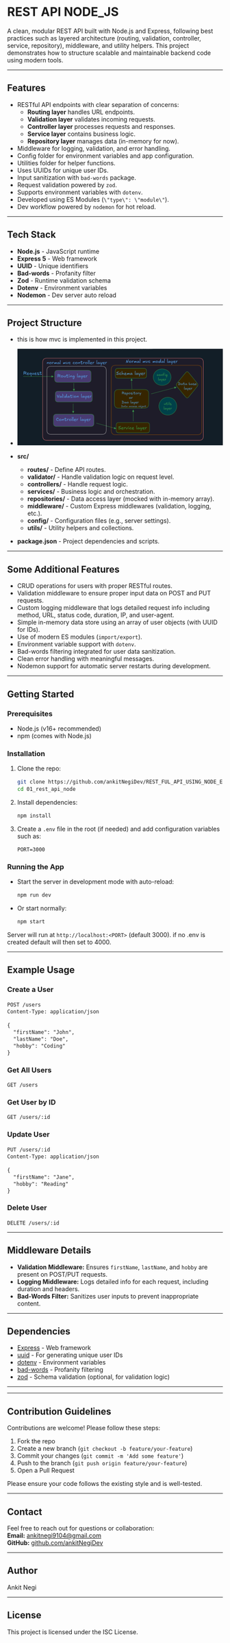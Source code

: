 # REST API NODE_JS

A clean, modular REST API built with Node.js and Express, following best practices such as layered architecture (routing, validation, controller, service, repository), middleware, and utility helpers. This project demonstrates how to structure scalable and maintainable backend code using modern tools.

---

## Features

- RESTful API endpoints with clear separation of concerns:
  - **Routing layer** handles URL endpoints.
  - **Validation layer** validates incoming requests.
  - **Controller layer** processes requests and responses.
  - **Service layer** contains business logic.
  - **Repository layer** manages data (in-memory for now).
- Middleware for logging, validation, and error handling.
- Config folder for environment variables and app configuration.
- Utilities folder for helper functions.
- Uses UUIDs for unique user IDs.
- Input sanitization with `bad-words` package.
- Request validation powered by `zod`.
- Supports environment variables with `dotenv`.
- Developed using ES Modules (`\"type\": \"module\"`).
- Dev workflow powered by `nodemon` for hot reload.

---

## Tech Stack

- **Node.js** - JavaScript runtime
- **Express 5** - Web framework
- **UUID** - Unique identifiers
- **Bad-words** - Profanity filter
- **Zod** - Runtime validation schema
- **Dotenv** - Environment variables
- **Nodemon** - Dev server auto reload

---

## Project Structure

- this is how mvc is implemented in this project.
- ![project flow](./Notes/project%20flow%20mvc.png)

- **src/**
  - **routes/** - Define API routes.
  - **validator/** - Handle validation logic on request level.
  - **controllers/** - Handle request logic.
  - **services/** - Business logic and orchestration.
  - **repositories/** - Data access layer (mocked with in-memory array).
  - **middleware/** - Custom Express middlewares (validation, logging, etc.).
  - **config/** - Configuration files (e.g., server settings).
  - **utils/** - Utility helpers and collections.
- **package.json** - Project dependencies and scripts.

---

## Some Additional Features

- CRUD operations for users with proper RESTful routes.
- Validation middleware to ensure proper input data on POST and PUT requests.
- Custom logging middleware that logs detailed request info including method, URL, status code, duration, IP, and user-agent.
- Simple in-memory data store using an array of user objects (with UUID for IDs).
- Use of modern ES modules (`import/export`).
- Environment variable support with `dotenv`.
- Bad-words filtering integrated for user data sanitization.
- Clean error handling with meaningful messages.
- Nodemon support for automatic server restarts during development.

---

## Getting Started

### Prerequisites

- Node.js (v16+ recommended)
- npm (comes with Node.js)

### Installation

1. Clone the repo:

    ```bash
    git clone https://github.com/ankitNegiDev/REST_FUL_API_USING_NODE_EXPRESS/tree/main/01_REST_API_NODE_ES6
    cd 01_rest_api_node
    ```

2. Install dependencies:

    ```bash
    npm install
    ```

3. Create a `.env` file in the root (if needed) and add configuration variables such as:

    ```env
    PORT=3000
    ```

### Running the App

- Start the server in development mode with auto-reload:

    ```bash
    npm run dev
    ```

- Or start normally:

    ```bash
    npm start
    ```

Server will run at `http://localhost:<PORT>` (default 3000). if no .env is created default will then set to 4000.

---

## Example Usage

### Create a User

```http
POST /users
Content-Type: application/json

{
  "firstName": "John",
  "lastName": "Doe",
  "hobby": "Coding"
}
```

### Get All Users

```http
GET /users
```

### Get User by ID

```http
GET /users/:id
```

### Update User

```http
PUT /users/:id
Content-Type: application/json

{
  "firstName": "Jane",
  "hobby": "Reading"
}
```

### Delete User

```http
DELETE /users/:id
```

---

## Middleware Details

- **Validation Middleware:** Ensures `firstName`, `lastName`, and `hobby` are present on POST/PUT requests.
- **Logging Middleware:** Logs detailed info for each request, including duration and headers.
- **Bad-Words Filter:** Sanitizes user inputs to prevent inappropriate content.

---

## Dependencies

- [Express](https://expressjs.com/) - Web framework
- [uuid](https://www.npmjs.com/package/uuid) - For generating unique user IDs
- [dotenv](https://www.npmjs.com/package/dotenv) - Environment variables
- [bad-words](https://www.npmjs.com/package/bad-words) - Profanity filtering
- [zod](https://www.npmjs.com/package/zod) - Schema validation (optional, for validation logic)

---
---

## Contribution Guidelines

Contributions are welcome! Please follow these steps:

1. Fork the repo  
2. Create a new branch (`git checkout -b feature/your-feature`)  
3. Commit your changes (`git commit -m 'Add some feature'`)  
4. Push to the branch (`git push origin feature/your-feature`)  
5. Open a Pull Request  

Please ensure your code follows the existing style and is well-tested.

---

## Contact

Feel free to reach out for questions or collaboration:  
**Email:** <ankitnegi9104@gmail.com>  
**GitHub:** [github.com/ankitNegiDev](https://github.com/ankitNegiDev)

---

## Author

Ankit Negi

---

## License

This project is licensed under the ISC License.
